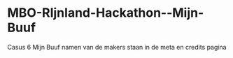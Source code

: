 # MBO-RIjnland-Hackathon--Mijn-Buuf
Casus 6 Mijn Buuf
namen van de makers staan in de meta en credits pagina 